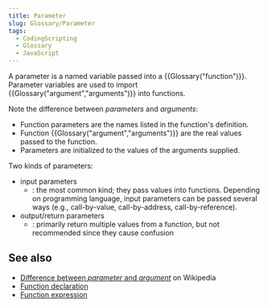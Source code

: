 ```yaml
---
title: Parameter
slug: Glossary/Parameter
tags:
  - CodingScripting
  - Glossary
  - JavaScript
---
```

A parameter is a named variable passed into a {{Glossary("function")}}. Parameter variables are used to import {{Glossary("argument","arguments")}} into functions.

Note the difference between _parameters_ and _arguments_:

- Function parameters are the names listed in the function's definition.
- Function {{Glossary("argument","arguments")}} are the real values passed to the function.
- Parameters are initialized to the values of the arguments supplied.

Two kinds of parameters:

- input parameters
  - : the most common kind; they pass values into functions. Depending on programming language, input parameters can be passed several ways (e.g., call-by-value, call-by-address, call-by-reference).
- output/return parameters
  - : primarily return multiple values from a function, but not recommended since they cause confusion

## See also

- [Difference between _parameter_ and _argument_](https://en.wikipedia.org/wiki/Parameter_%28computer_programming%29#Parameters_and_arguments) on Wikipedia
- [Function declaration](/en-US/docs/Web/JavaScript/Reference/Statements/function)
- [Function expression](/en-US/docs/Web/JavaScript/Reference/Operators/function)
